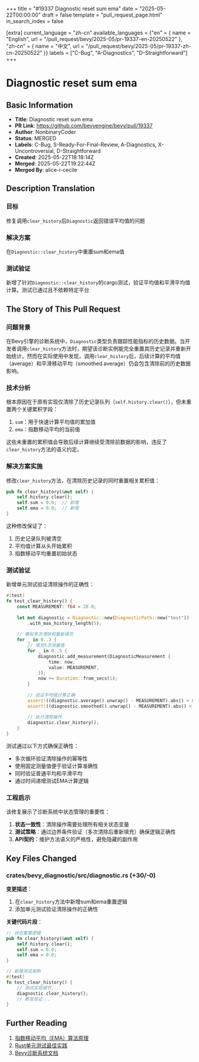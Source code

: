 +++
title = "#19337 Diagnostic reset sum ema"
date = "2025-05-22T00:00:00"
draft = false
template = "pull_request_page.html"
in_search_index = false

[extra]
current_language = "zh-cn"
available_languages = {"en" = { name = "English", url = "/pull_request/bevy/2025-05/pr-19337-en-20250522" }, "zh-cn" = { name = "中文", url = "/pull_request/bevy/2025-05/pr-19337-zh-cn-20250522" }}
labels = ["C-Bug", "A-Diagnostics", "D-Straightforward"]
+++

# Diagnostic reset sum ema

## Basic Information
- **Title**: Diagnostic reset sum ema
- **PR Link**: https://github.com/bevyengine/bevy/pull/19337
- **Author**: NonbinaryCoder
- **Status**: MERGED
- **Labels**: C-Bug, S-Ready-For-Final-Review, A-Diagnostics, X-Uncontroversial, D-Straightforward
- **Created**: 2025-05-22T18:18:14Z
- **Merged**: 2025-05-22T19:22:44Z
- **Merged By**: alice-i-cecile

## Description Translation
### 目标

修复调用`clear_history`后`Diagnostic`返回错误平均值的问题

### 解决方案

在`Diagnostic::clear_history`中重置sum和ema值

### 测试验证

新增了针对`Diagnostic::clear_history`的cargo测试，验证平均值和平滑平均值计算。测试已通过且不依赖特定平台

## The Story of This Pull Request

### 问题背景
在Bevy引擎的诊断系统中，`Diagnostic`类型负责跟踪性能指标的历史数据。当开发者调用`clear_history`方法时，期望该诊断实例能完全重置其历史记录并重新开始统计。然而在实际使用中发现，调用`clear_history`后，后续计算的平均值（average）和平滑移动平均（smoothed average）仍会包含清除前的历史数据影响。

### 技术分析
根本原因在于原有实现仅清除了历史记录队列（`self.history.clear()`），但未重置两个关键累积字段：
1. `sum`：用于快速计算平均值的累加值
2. `ema`：指数移动平均的当前值

这些未重置的累积值会导致后续计算继续受清除前数据的影响，违反了`clear_history`方法的语义约定。

### 解决方案实施
修改`clear_history`方法，在清除历史记录的同时重置相关累积值：

```rust
pub fn clear_history(&mut self) {
    self.history.clear();
    self.sum = 0.0;  // 新增
    self.ema = 0.0;  // 新增
}
```

这种修改保证了：
1. 历史记录队列被清空
2. 平均值计算从头开始累积
3. 指数移动平均重置初始状态

### 测试验证
新增单元测试验证清除操作的正确性：

```rust
#[test]
fn test_clear_history() {
    const MEASUREMENT: f64 = 20.0;
    
    let mut diagnostic = Diagnostic::new(DiagnosticPath::new("test"))
        .with_max_history_length(5);
    
    // 模拟多次清除和重新填充
    for _ in 0..3 {
        // 填充5次测量值
        for _ in 0..5 {
            diagnostic.add_measurement(DiagnosticMeasurement {
                time: now,
                value: MEASUREMENT,
            });
            now += Duration::from_secs(1);
        }
        
        // 验证平均值计算正确
        assert!((diagnostic.average().unwrap() - MEASUREMENT).abs() < 0.1);
        assert!((diagnostic.smoothed().unwrap() - MEASUREMENT).abs() < 0.1);
        
        // 执行清除操作
        diagnostic.clear_history();
    }
}
```

测试通过以下方式确保正确性：
- 多次循环验证清除操作的幂等性
- 使用固定测量值便于验证计算准确性
- 同时验证普通平均和平滑平均
- 通过时间递增测试EMA计算逻辑

### 工程启示
该修复展示了诊断系统中状态管理的重要性：
1. **状态一致性**：清除操作需要处理所有相关状态变量
2. **测试策略**：通过边界条件验证（多次清除后重新填充）确保逻辑正确性
3. **API契约**：维护方法语义的严格性，避免隐藏的副作用

## Key Files Changed

### crates/bevy_diagnostic/src/diagnostic.rs (+30/-0)
**变更描述**：
1. 在`clear_history`方法中新增sum和ema重置逻辑
2. 添加单元测试验证清除操作的正确性

**关键代码片段**：
```rust
// 状态重置逻辑
pub fn clear_history(&mut self) {
    self.history.clear();
    self.sum = 0.0;
    self.ema = 0.0;
}

// 新增测试用例
#[test]
fn test_clear_history() {
    // 测试实现细节...
    diagnostic.clear_history();
    // 断言验证...
}
```

## Further Reading
1. [指数移动平均（EMA）算法原理](https://en.wikipedia.org/wiki/Moving_average#Exponential_moving_average)
2. [Rust单元测试最佳实践](https://doc.rust-lang.org/book/ch11-01-writing-tests.html)
3. [Bevy诊断系统文档](https://docs.rs/bevy/latest/bevy/diagnostic/struct.Diagnostic.html)